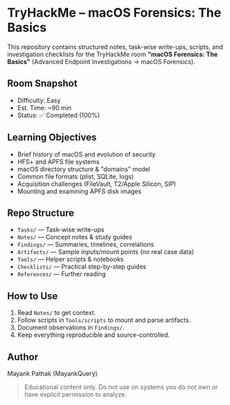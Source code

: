 # TryHackMe – macOS Forensics: The Basics

This repository contains structured notes, task-wise write-ups, scripts, and investigation checklists for the TryHackMe room **"macOS Forensics: The Basics"** (Advanced Endpoint Investigations → macOS Forensics).

## Room Snapshot
- Difficulty: Easy  
- Est. Time: ~90 min  
- Status: ✅ Completed (100%)

## Learning Objectives
- Brief history of macOS and evolution of security
- HFS+ and APFS file systems
- macOS directory structure & "domains" model
- Common file formats (plist, SQLite, logs)
- Acquisition challenges (FileVault, T2/Apple Silicon, SIP)
- Mounting and examining APFS disk images

## Repo Structure
- `Tasks/` — Task-wise write-ups
- `Notes/` — Concept notes & study guides
- `Findings/` — Summaries, timelines, correlations
- `Artifacts/` — Sample inputs/mount points (no real case data)
- `Tools/` — Helper scripts & notebooks
- `Checklists/` — Practical step-by-step guides
- `References/` — Further reading

## How to Use
1. Read `Notes/` to get context.
2. Follow scripts in `Tools/scripts` to mount and parse artifacts.
3. Document observations in `Findings/`.
4. Keep everything reproducible and source-controlled.

## Author
Mayank Pathak (MayankQuery)

> Educational content only. Do not use on systems you do not own or have explicit permission to analyze.
